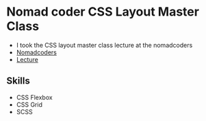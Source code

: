 # Nomad coder CSS Layout Master Class

- I took the CSS layout master class lecture at the nomadcoders
- [Nomadcoders](https://nomadcoders.co/)
- [Lecture](https://nomadcoders.co/css-layout-masterclass)

## Skills

- CSS Flexbox
- CSS Grid
- SCSS
